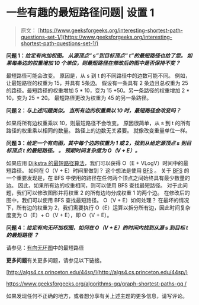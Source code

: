 # 一些有趣的最短路径问题| 设置 1

> 原文： [https://www.geeksforgeeks.org/interesting-shortest-path-questions-set-1/](https://www.geeksforgeeks.org/interesting-shortest-path-questions-set-1/)

**问题 1：*给定有向加权图。 从源顶点“ s”到目标顶点“ t”的最短路径也给了您。 如果每条边的权重增加 10 个单位，则最短路径在修改后的图中是否保持不变？***

最短路径可能会改变。 原因是，从 s 到 t 的不同路径中的边数可能不同。 例如，让最短路径的权重为 15，并具有 5​​条边。 假设有一条具有 2 条边且总权重为 25 的路径。最短路径的权重增加 5 * 10，变为 15 +50。另一条路径的权重增加 2 * 10，变为 25 + 20。 最短路径更改为权重为 45 的另一条路径。

****问题 2**：*与上述问题类似。 当所有边的权重乘以 10 时，最短路径会改变吗？***

如果将所有边权重乘以 10，则最短路径不会改变。 原因很简单，从 s 到 t 的所有路径的权重乘以相同的数量。 路径上的边数无关紧要。 就像改变重量单位一样。

****问题 3**：*给定一个有向图，其中每个边的权重为 1 或 2，找到从给定源顶点 s 到目标顶点 t 的最短路径。 。 预期时间复杂度为 O（V + E）。***

如果应用 [Dijkstra 的最短路径算法](https://www.geeksforgeeks.org/greedy-algorithms-set-7-dijkstras-algorithm-for-adjacency-list-representation/)，我们可以获得 O（E + VLogV）时间中的最短路径。 如何在 O（V + E）时间里做到？ 这个想法是使用 [BFS](https://www.geeksforgeeks.org/breadth-first-traversal-for-a-graph/) 。 关于 [BFS](https://www.geeksforgeeks.org/breadth-first-traversal-for-a-graph/) 的一个重要发现是，在 BFS 中使用的路径在任何两个顶点之间始终具有最少数量的边。 因此，如果所有边的权重相同，则可以使用 BFS 查找最短路径。 对于此问题，我们可以修改图形并将权重 2 的所有边均分成权重 1 的两个边。 在修改后的图中，我们可以使用 BFS 查找最短路径。 O（V + E）如何处理？ 在最坏的情况下，所有边的权重为 2，我们需要执行 O（E）运算以拆分所有边，因此时间复杂度变为 O（E）+ O（V + E），即 O（V + E）。

****问题 4**：*给定有向无环加权图，如何在 O（V + E）的时间内找到从源 s 到目标 t 的最短路径 ？***

请参见：[有向无环图](https://www.geeksforgeeks.org/shortest-path-for-directed-acyclic-graphs/)中的最短路径

**更多问题**有关更多问题，请参见以下链接。

[http://algs4.cs.princeton.edu/44sp/](http://algs4.cs.princeton.edu/44sp/)

[https://www.geeksforgeeks.org/algorithms-gq/graph-shortest-paths-gq /](https://www.geeksforgeeks.org/algorithms-gq/graph-shortest-paths-gq/)

如果发现任何不正确的地方，或者想分享有关上述主题的更多信息，请写评论。

